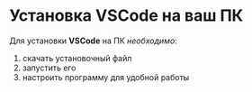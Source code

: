 # Установка VSCode на ваш ПК

Для установки **VSCode** на ПК *необходимо*:
1. скачать установочный файл 
2. запустить его
3. настроить программу для удобной работы
